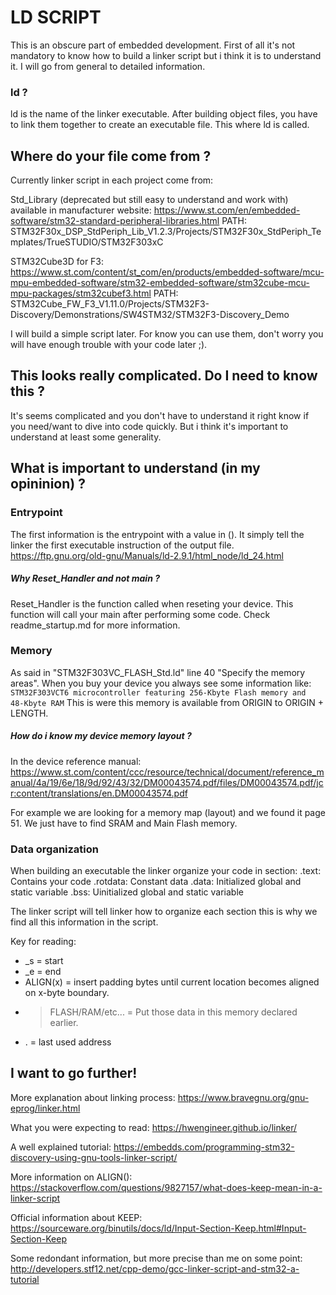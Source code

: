 # LD SCRIPT
This is an obscure part of embedded development.
First of all it's not mandatory to know how to build a linker script
but i think it is to understand it. I will go from general to detailed 
information.

### ld ?
ld is the name of the linker executable.
After building object files, you have to link them together to create an 
executable file. This where ld is called.

## Where do your file come from ?
Currently linker script in each project come from:

Std_Library (deprecated but still easy to understand and
work with) available in manufacturer website:
https://www.st.com/en/embedded-software/stm32-standard-peripheral-libraries.html
PATH: STM32F30x_DSP_StdPeriph_Lib_V1.2.3/Projects/STM32F30x_StdPeriph_Templates/TrueSTUDIO/STM32F303xC

STM32Cube3D for F3:
https://www.st.com/content/st_com/en/products/embedded-software/mcu-mpu-embedded-software/stm32-embedded-software/stm32cube-mcu-mpu-packages/stm32cubef3.html
PATH: STM32Cube_FW_F3_V1.11.0/Projects/STM32F3-Discovery/Demonstrations/SW4STM32/STM32F3-Discovery_Demo

I will build a simple script later. For know you can use them, don't worry you
will have enough trouble with your code later ;).

## This looks really complicated. Do I need to know this ?
It's seems complicated and you don't have to understand it right know if you need/want to dive into code quickly.
But i think it's important to understand at least some generality.

## What is important to understand (in my opininion) ?

### Entrypoint
The first information is the entrypoint with a value in ().
It simply tell the linker the first executable instruction of the output file.
https://ftp.gnu.org/old-gnu/Manuals/ld-2.9.1/html_node/ld_24.html

##### Why Reset_Handler and not main ?
Reset_Handler is the function called when reseting your device.
This function will call your main after performing some code. Check readme_startup.md for more information.

### Memory
As said in "STM32F303VC_FLASH_Std.ld" line 40 "Specify the memory areas".
When you buy your device you always see some information like:
`STM32F303VCT6 microcontroller featuring 256‑Kbyte Flash memory and 48‑Kbyte RAM`
This is were this memory is available from ORIGIN to ORIGIN + LENGTH.

##### How do i know my device memory layout ?
In the device reference manual:
https://www.st.com/content/ccc/resource/technical/document/reference_manual/4a/19/6e/18/9d/92/43/32/DM00043574.pdf/files/DM00043574.pdf/jcr:content/translations/en.DM00043574.pdf

For example we are looking for a memory map (layout) and we found it page 51.
We just have to find SRAM and Main Flash memory.

### Data organization
When building an executable the linker organize your code in section:
.text:
	Contains your code
.rotdata:
	Constant data
.data:
	Initialized global and static variable
.bss:
	Uinitialized global and static variable

The linker script will tell linker how to organize each section this is why
we find all this information in the script.

Key for reading:
- _s = start
- _e = end
- ALIGN(x) = insert padding bytes until current location becomes aligned on 
			 x-byte boundary.
- >FLASH/RAM/etc... = Put those data in this memory declared earlier.
- . = last used address

## I want to go further!
More explanation about linking process:
https://www.bravegnu.org/gnu-eprog/linker.html

What you were expecting to read:
https://hwengineer.github.io/linker/

A well explained tutorial:
https://embedds.com/programming-stm32-discovery-using-gnu-tools-linker-script/

More information on ALIGN():
https://stackoverflow.com/questions/9827157/what-does-keep-mean-in-a-linker-script

Official information about KEEP:
https://sourceware.org/binutils/docs/ld/Input-Section-Keep.html#Input-Section-Keep

Some redondant information, but more precise than me on some point:
http://developers.stf12.net/cpp-demo/gcc-linker-script-and-stm32-a-tutorial
